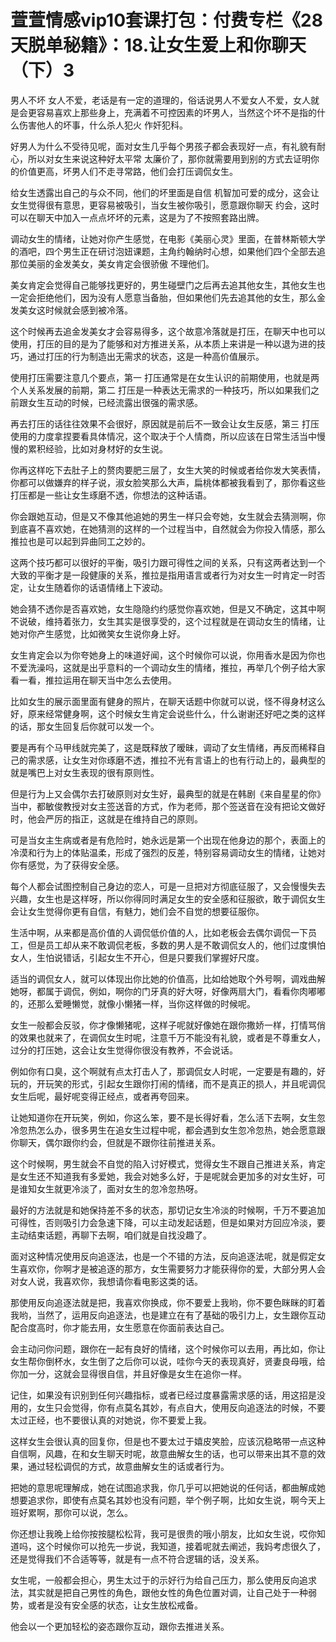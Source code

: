 # 萱萱情感vip10套课打包：付费专栏《28天脱单秘籍》：18.让女生爱上和你聊天（下）3

男人不坏 女人不爱，老话是有一定的道理的，俗话说男人不爱女人不爱，女人就是会更容易喜欢上那些身上，充满着不可控因素的坏男人，当然这个坏不是指的什么伤害他人的坏事，什么杀人犯火 作奸犯科。

好男人为什么不受待见呢，面对女生几乎每个男孩子都会表现好一点，有礼貌有耐心，所以对女生来说这种好太平常 太廉价了，那你就需要用到别的方式去证明你的价值更高，坏男人们不走寻常路，他们会打压调侃女生。

给女生透露出自己的与众不同，他们的坏里面是自信 机智加可爱的成分，这会让女生觉得很有意思，更容易被吸引，当女生被你吸引，愿意跟你聊天 约会，这时可以在聊天中加入一点点坏坏的元素，这是为了不按照套路出牌。

调动女生的情绪，让她对你产生感觉，在电影《美丽心灵》里面，在普林斯顿大学的酒吧，四个男生正在研讨泡妞课题，主角约翰纳时心想，如果他们四个全部去追那位美丽的金发美女，美女肯定会很骄傲 不理他们。

美女肯定会觉得自己能够找更好的，男生碰壁门之后再去追其他女生，其他女生也一定会拒绝他们，因为没有人愿意当备胎，但如果他们先去追其他的女生，那么金发美女这时候就会感到被冷落。

这个时候再去追金发美女才会容易得多，这个故意冷落就是打压，在聊天中也可以使用，打压的目的是为了能够和对方推进关系，从本质上来讲是一种以退为进的技巧，通过打压的行为制造出无需求的状态，这是一种高价值展示。

使用打压需要注意几个要点，第一 打压通常是在女生认识的前期使用，也就是两个人关系发展的前期，第二 打压是一种表达无需求的一种技巧，所以如果我们之前跟女生互动的时候，已经流露出很强的需求感。

再去打压的话往往效果不会很好，原因就是前后不一致会让女生反感，第三 打压使用的力度拿捏要看具体情况，这个取决于个人情商，所以应该在日常生活当中慢慢的累积经验，比如对身材好的女生说。

你再这样吃下去肚子上的赘肉要肥三层了，女生大笑的时候或者给你发大笑表情，你都可以做嫌弃的样子说，淑女脸笑那么大声，扁桃体都被我看到了，那你看这些打压都是一些让女生琢磨不透，你想法的这种话语。

你会跟她互动，但是又不像其他追她的男生一样只会夸她，女生就会去猜测啊，你到底喜不喜欢她，在她猜测的这样的一个过程当中，自然就会为你投入情感，那么推拉也是可以起到异曲同工之妙的。

这两个技巧都可以很好的平衡，吸引力跟可得性之间的关系，只有这两者达到一个大致的平衡才是一段健康的关系，推拉是指用语言或者行为对女生一时肯定一时否定，让女生随着你的话语情绪上下波动。

她会猜不透你是否喜欢她，女生隐隐约约感觉你喜欢她，但是又不确定，这其中啊不说破，维持着张力，女生其实是很享受的，这个过程就是在调动女生的情绪，让她对你产生感觉，比如微笑女生说你身上好。

女生肯定会以为你夸她身上的味道好闻，这个时候你可以说，你用香水是因为你也不爱洗澡吗，这就是出乎意料的一个调动女生的情绪，推拉，再举几个例子给大家看一看，推拉运用在聊天当中怎么去使用。

比如女生的展示面里面有健身的照片，在聊天话题中你就可以说，怪不得身材这么好，原来经常健身啊，这个时候女生肯定会说些什么，什么谢谢还好吧之类的这样的话，那女生回复后你就可以发一个。

要是再有个马甲线就完美了，这是既释放了暧昧，调动了女生情绪，再反而稀释自己的需求感，让女生对你琢磨不透，推拉不光有言语上的也有行动上的，最典型的就是嘴巴上对女生表现的很有原则性。

但是行为上又会偶尔去打破原则对女生好，最典型的就是在韩剧《来自星星的你》当中，都敏俊教授对女主签送音的方式，作为老师，那个签送音在没有把论文做好时，他会严厉的指正，这就是在维持自己的原则。

可是当女主生病或者是有危险时，她永远是第一个出现在他身边的那个，表面上的冷漠和行为上的体贴温柔，形成了强烈的反差，特别容易调动女生的情绪，让她对你有感觉，为了获得安全感。

每个人都会试图控制自己身边的恋人，可是一旦把对方彻底征服了，又会慢慢失去兴趣，女生也是这样呀，所以你得同时满足女生的安全感和征服欲，敢于调侃女生会让女生觉得你更有自信，有魅力，她们会不自觉的想要征服你。

生活中啊，从来都是高价值的人调侃低价值的人，比如老板会去偶尔调侃一下员工，但是员工却从来不敢调侃老板，多数的男人是不敢调侃女人的，他们过度惧怕女人，生怕说错话，引起女生不开心，但是只要我们掌握好尺度。

适当的调侃女人，就可以体现出你比她的价值高，比如给她取个外号啊，调戏曲解她呀，都属于调侃，例如，啊你的门牙真的好大呀，好像两扇大门，看看你肉嘟嘟的，还那么爱睡懒觉，就像小懒猪一样，当你这样做的时候呢。

女生一般都会反驳，你才像懒猪呢，这样子呢就好像她在跟你撒娇一样，打情骂俏的效果也就来了，在调侃女生时呢，注意千万不能没有礼貌，或者是不尊重女人，过分的打压她，这会让女生觉得你很没有教养，不会说话。

例如你有口臭，这个啊就有点太打击人了，那调侃女人时呢，一定要是有趣的，好玩的，开玩笑的形式，引起女生跟你打闹的情绪，而不是真正的损人，并且呢调侃女生后呢，最好呢变得正经点，或者再夸回来。

让她知道你在开玩笑，例如，你这么笨，要不是长得好看，怎么活下去啊，女生忽冷忽热怎么办，很多男生在追女生过程中呢，都会遇到女生忽冷忽热，她会愿意跟你聊天，偶尔跟你约会，但就是不跟你往前推进关系。

这个时候啊，男生就会不自觉的陷入讨好模式，觉得女生不跟自己推进关系，肯定是女生还不知道我有多爱她，我会对她多么好，于是呢就会更加多的对女生好，可是谁知女生就更冷淡了，面对女生的忽冷忽热呀。

最好的方法就是和她保持差不多的状态，那切记女生冷淡的时候啊，千万不要追加可得性，否则吸引力会急速下降，可以主动发起话题，但是如果对方回应冷淡，要主动结束话题，再聊下去啊，咱们就是自找没趣了。

面对这种情况使用反向追逐法，也是一个不错的方法，反向追逐法呢，就是假定女生喜欢你，你啊才是被追逐的那方，女生需要努力才能获得你的爱，大部分男人会对女人说，我喜欢你，我想请你看电影这类的话。

那使用反向追逐法就是把，我喜欢你换成，你不要爱上我哟，你不要色眯眯的盯着我哟，当然了，运用反向追逐法，也是建立在有了基础的吸引力上，女生跟你互动配合度高时，你才能去用，女生愿意在你面前表达自己。

会主动问你问题，跟你在一起有良好的情绪，这个时候你可以去用，再比如，你让女生帮你倒杯水，女生倒了之后你可以说，哇你今天的表现真好，贤妻良母哦，给你加一分，这就会显得很自信，并且好像是女生在追你一样。

记住，如果没有识别到任何兴趣指标，或者已经过度暴露需求感的话，用这招是没用的，女生只会觉得，你有点莫名其妙，有点自大，使用反向追逐法的时候，不要太过正经，也不要很认真的对她说，你不要爱上我。

这样女生会很认真的回复你，但是也不要太过于嬉皮笑脸，应该沉稳略带一点这种自信啊，风趣，在和女生聊天时呢，故意曲解女生的话，也可以带来出其不意的效果，通过轻松调侃的方式，故意曲解女生的话或者行为。

把她的意思呢理解成，她在试图追求我，你几乎可以把她说的任何话，都曲解成她想要追求你，即使有点莫名其妙也没有问题，举个例子啊，比如女生说，啊今天上班好累啊，那你可以说，怎么。

你还想让我晚上给你按按腿松松背，我可是很贵的哦小朋友，比如女生说，哎你知道吗，这个时候你可以抢先一步说，我知道，接着呢就去阐述，我妈考虑很久了，还是觉得我们不合适等等，就是有一点不符合逻辑的话，没关系。

女生呢，一般都会担心，男生太过于的示好行为给自己压力，那么使用反向追求法，其实就是把自己男性的角色，跟他女性的角色位置对调，让自己处于一种弱势，或者是没有安全感的状态，让女生放松戒备。

他会以一个更加轻松的姿态跟你互动，跟你去推进关系。